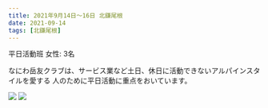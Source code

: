 ```yaml
---
title: 2021年9月14日〜16日 北鎌尾根
date: 2021-09-14
tags: [北鎌尾根]
---
```


平日活動班
女性: 3名

なにわ岳友クラブは、サービス業など土日、休日に活動できないアルパインスタイルを愛する
人のために平日活動に重点をおいています。

![](/2021/09/14/20210914/1.jpg)
![](/2021/09/14/20210914/2.jpg)
